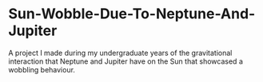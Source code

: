 # Sun-Wobble-Due-To-Neptune-And-Jupiter
A project I made during my undergraduate years of the gravitational interaction that Neptune and Jupiter have on the Sun that showcased a wobbling behaviour.
